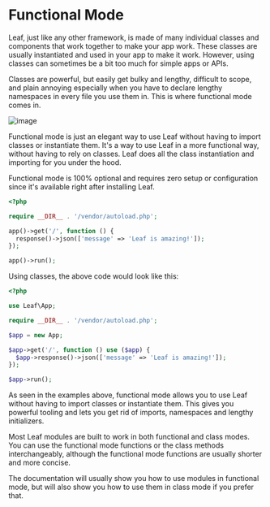 # Functional Mode

Leaf, just like any other framework, is made of many individual classes and components that work together to make your app work. These classes are usually instantiated and used in your app to make it work. However, using classes can sometimes be a bit too much for simple apps or APIs.

Classes are powerful, but easily get bulky and lengthy, difficult to scope, and plain annoying especially when you have to declare lengthy namespaces in every file you use them in. This is where functional mode comes in.

![image](https://github.com/user-attachments/assets/a8ae49d4-b4bc-42ac-b578-951ebe6ebb75)

Functional mode is just an elegant way to use Leaf without having to import classes or instantiate them. It's a way to use Leaf in a more functional way, without having to rely on classes. Leaf does all the class instantiation and importing for you under the hood.

Functional mode is 100% optional and requires zero setup or configuration since it's available right after installing Leaf.

```php
<?php

require __DIR__ . '/vendor/autoload.php';

app()->get('/', function () {
  response()->json(['message' => 'Leaf is amazing!']);
});

app()->run();
```

Using classes, the above code would look like this:

```php
<?php

use Leaf\App;

require __DIR__ . '/vendor/autoload.php';

$app = new App;

$app->get('/', function () use ($app) {
  $app->response()->json(['message' => 'Leaf is amazing!']);
});

$app->run();
```

As seen in the examples above, functional mode allows you to use Leaf without having to import classes or instantiate them. This gives you powerful tooling and lets you get rid of imports, namespaces and lengthy initializers.

Most Leaf modules are built to work in both functional and class modes. You can use the functional mode functions or the class methods interchangeably, although the functional mode functions are usually shorter and more concise.

The documentation will usually show you how to use modules in functional mode, but will also show you how to use them in class mode if you prefer that.
